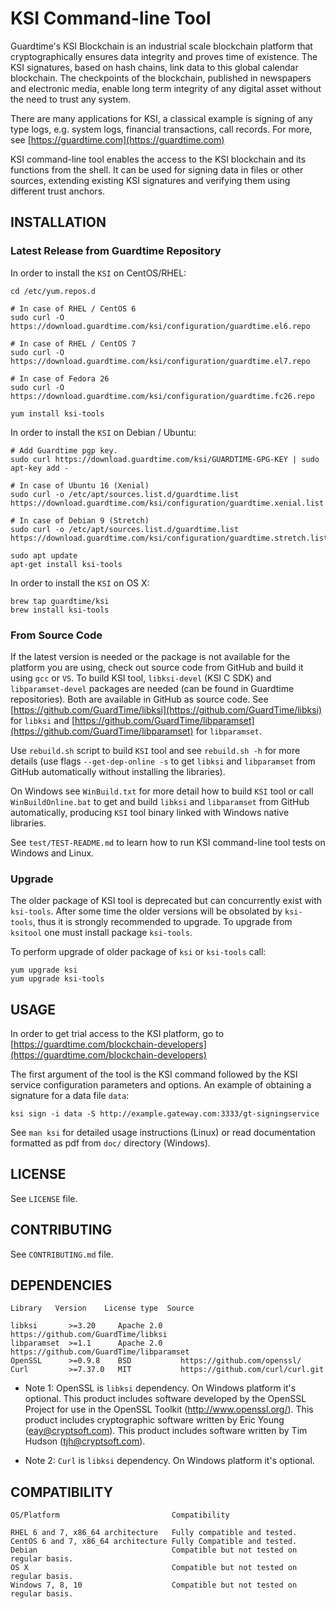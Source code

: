 # KSI Command-line Tool

Guardtime's KSI Blockchain is an industrial scale blockchain platform that cryptographically ensures data integrity and proves time of existence. The KSI signatures, based on hash chains, link data to this global calendar blockchain. The checkpoints of the blockchain, published in newspapers and electronic media, enable long term integrity of any digital asset without the need to trust any system. 

There are many applications for KSI, a classical example is signing of any type logs, e.g. system logs, financial transactions, call records. For more, see [https://guardtime.com](https://guardtime.com)

KSI command-line tool enables the access to the KSI blockchain and its functions from the shell. It can be used for signing data in files or other sources, extending existing KSI signatures and verifying them using different trust anchors.


## INSTALLATION

### Latest Release from Guardtime Repository

In order to install the `KSI` on CentOS/RHEL:

```
cd /etc/yum.repos.d

# In case of RHEL / CentOS 6
sudo curl -O https://download.guardtime.com/ksi/configuration/guardtime.el6.repo

# In case of RHEL / CentOS 7
sudo curl -O https://download.guardtime.com/ksi/configuration/guardtime.el7.repo

# In case of Fedora 26
sudo curl -O https://download.guardtime.com/ksi/configuration/guardtime.fc26.repo

yum install ksi-tools
```

In order to install the `KSI` on Debian / Ubuntu:

```
# Add Guardtime pgp key.
sudo curl https://download.guardtime.com/ksi/GUARDTIME-GPG-KEY | sudo apt-key add -

# In case of Ubuntu 16 (Xenial)
sudo curl -o /etc/apt/sources.list.d/guardtime.list https://download.guardtime.com/ksi/configuration/guardtime.xenial.list

# In case of Debian 9 (Stretch)
sudo curl -o /etc/apt/sources.list.d/guardtime.list https://download.guardtime.com/ksi/configuration/guardtime.stretch.list

sudo apt update
apt-get install ksi-tools
```

In order to install the `KSI` on OS X:
```
brew tap guardtime/ksi
brew install ksi-tools
```

### From Source Code

If the latest version is needed or the package is not available for the platform you are using, check out source code from GitHub and build it using `gcc` or `VS`. To build KSI tool, `libksi-devel` (KSI C SDK) and `libparamset-devel` packages are needed (can be found in Guardtime repositories). Both are available in GitHub as source code. See [https://github.com/GuardTime/libksi](https://github.com/GuardTime/libksi) for `libksi` and [https://github.com/GuardTime/libparamset](https://github.com/GuardTime/libparamset) for `libparamset`.

Use `rebuild.sh` script to build `KSI` tool and see `rebuild.sh -h` for more details (use flags `--get-dep-online -s` to get `libksi` and `libparamset` from GitHub automatically without installing the libraries).

On Windows see `WinBuild.txt` for more detail how to build `KSI` tool or call `WinBuildOnline.bat` to get and build `libksi` and `libparamset` from GitHub automatically, producing `KSI` tool binary linked with Windows native libraries.

See `test/TEST-README.md` to learn how to run KSI command-line tool tests on Windows and Linux.


### Upgrade

The older package of KSI tool is deprecated but can concurrently exist with `ksi-tools`. After some time the older versions will be obsolated by `ksi-tools`, thus it is strongly recommended to upgrade. To upgrade from `ksitool` one must install package `ksi-tools`.

To perform upgrade of older package of `ksi` or `ksi-tools` call:

```
yum upgrade ksi
yum upgrade ksi-tools
```

## USAGE

In order to get trial access to the KSI platform, go to
[https://guardtime.com/blockchain-developers](https://guardtime.com/blockchain-developers)


The first argument of the tool is the KSI command followed by the KSI service
configuration parameters and options. An example of obtaining a signature for
a data file `data`:

```
ksi sign -i data -S http://example.gateway.com:3333/gt-signingservice
```

See `man ksi` for detailed usage instructions (Linux) or read documentation formatted as pdf from `doc/` directory (Windows).


## LICENSE

See `LICENSE` file.

## CONTRIBUTING

See `CONTRIBUTING.md` file.

## DEPENDENCIES

```
Library   Version    License type  Source

libksi       >=3.20     Apache 2.0    https://github.com/GuardTime/libksi
libparamset  >=1.1      Apache 2.0    https://github.com/GuardTime/libparamset
OpenSSL      >=0.9.8    BSD           https://github.com/openssl/
Curl         >=7.37.0   MIT           https://github.com/curl/curl.git
```

* Note 1: OpenSSL is `libksi` dependency. On Windows platform it's optional.
  This product includes software developed by the OpenSSL Project for use in the OpenSSL Toolkit (http://www.openssl.org/). This product includes cryptographic software written by Eric Young (eay@cryptsoft.com). This product includes software written by Tim Hudson (tjh@cryptsoft.com).

* Note 2: `Curl` is `libksi` dependency. On Windows platform it's optional.


## COMPATIBILITY

```
OS/Platform                         Compatibility

RHEL 6 and 7, x86_64 architecture   Fully compatible and tested.
CentOS 6 and 7, x86_64 architecture Fully Compatible and tested.
Debian                              Compatible but not tested on regular basis.
OS X                                Compatible but not tested on regular basis.
Windows 7, 8, 10                    Compatible but not tested on regular basis.
```

